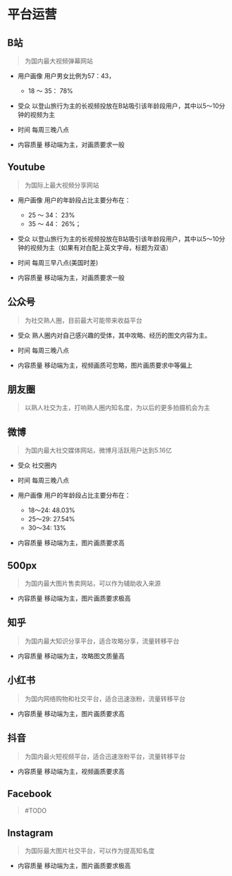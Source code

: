 # 平台运营
## B站
> 为国内最大视频弹幕网站

- 用户画像
用户男女比例为57：43，
    - 18 ～ 35： 78%

- 受众
以登山旅行为主的长视频投放在B站吸引该年龄段用户，其中以5～10分钟的视频为主

- 时间
每周三晚八点

- 内容质量
移动端为主，对画质要求一般

## Youtube
> 为国际上最大视频分享网站

- 用户画像
用户的年龄段占比主要分布在：
    - 25 ～ 34： 23%
    - 35 ～ 44： 26%；

- 受众
以登山旅行为主的长视频投放在B站吸引该年龄段用户，其中以5～10分钟的视频为主（如果有对白配上英文字母，标题为双语）

- 时间
每周三早八点(美国时差)

- 内容质量
移动端为主，对画质要求一般

## 公众号
> 为社交熟人圈，目前最大可能带来收益平台

- 受众
熟人圈内对自己感兴趣的受体，其中攻略、经历的图文内容为主。

- 时间
每周三晚八点

- 内容质量
移动端为主，视频画质可忽略，图片画质要求中等偏上


## 朋友圈
> 以熟人社交为主，打响熟人圈内知名度，为以后的更多拍摄机会为主

## 微博
> 为国内最大社交媒体网站，微博月活跃用户达到5.16亿

- 受众
社交圈内

- 时间
每周三晚八点

- 用户画像
用户的年龄段占比主要分布在：
    - 18～24: 48.03%
    - 25～29: 27.54%
    - 30～34: 13%

- 内容质量
移动端为主，图片画质要求高

## 500px
> 为国内最大图片售卖网站，可以作为辅助收入来源

- 内容质量
移动端为主，图片画质要求极高

## 知乎
> 为国内最大知识分享平台，适合攻略分享，流量转移平台

- 内容质量
移动端为主，攻略图文质量高

## 小红书
> 为国内网络购物和社交平台，适合迅速涨粉，流量转移平台

- 内容质量
移动端为主，图片画质要求高

## 抖音
> 为国内最火短视频平台，适合迅速涨粉平台，流量转移平台

- 内容质量
移动端为主，视频画质要求高

## Facebook
> #TODO


## Instagram
> 为国际最大图片社交平台，可以作为提高知名度

- 内容质量
移动端为主，图片画质要求极高
